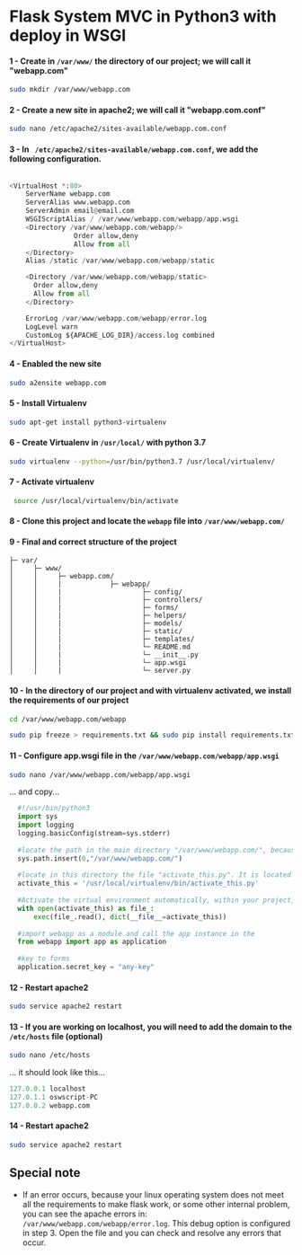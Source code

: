 # Flask System MVC in Python3 with deploy in WSGI

#### 1 - Create in ``` /var/www/ ``` the directory of our project; we will call it "webapp.com"
``` bash 
sudo mkdir /var/www/webapp.com 
```

#### 2 - Create a new site in apache2; we will call it "webapp.com.conf"
``` bash 
sudo nano /etc/apache2/sites-available/webapp.com.conf 
```

#### 3 - In ``` /etc/apache2/sites-available/webapp.com.conf```, we add the following configuration.

```python

<VirtualHost *:80>
    ServerName webapp.com
    ServerAlias www.webapp.com
    ServerAdmin email@email.com
    WSGIScriptAlias / /var/www/webapp.com/webapp/app.wsgi
    <Directory /var/www/webapp.com/webapp/>
                Order allow,deny
                Allow from all
    </Directory>
    Alias /static /var/www/webapp.com/webapp/static

    <Directory /var/www/webapp.com/webapp/static>
      Order allow,deny
      Allow from all
    </Directory>

    ErrorLog /var/www/webapp.com/webapp/error.log
    LogLevel warn
    CustomLog ${APACHE_LOG_DIR}/access.log combined
</VirtualHost>

  ``` 
 #### 4 - Enabled the new site
``` bash 
sudo a2ensite webapp.com
```

#### 5 - Install Virtualenv
``` bash
sudo apt-get install python3-virtualenv
```
  
#### 6 - Create Virtualenv in ```/usr/local/``` with python 3.7

``` bash
sudo virtualenv --python=/usr/bin/python3.7 /usr/local/virtualenv/
```

#### 7 - Activate virtualenv
``` bash
 source /usr/local/virtualenv/bin/activate
```

#### 8 - Clone this project and locate the ``` webapp ``` file into ```/var/www/webapp.com/ ```

#### 9 - Final and correct structure of the project

```
├─ var/         
│     ├─ www/            
│     │     ├─ webapp.com/
│     │     |            ├─ webapp/
│     │     |                    ├─ config/ 
│     │     |                    ├─ controllers/
│     │     |                    ├─ forms/
│     │     |                    ├─ helpers/
│     │     |                    ├─ models/
│     │     |                    ├─ static/
│     │     |                    ├─ templates/
│     │     |                    └─ README.md
│     │     |                    └─ __init__.py
│     │     |                    └─ app.wsgi
│     │     |                    └─ server.py
```

#### 10 - In the directory of our project and with virtualenv activated, we install the requirements of our project
``` bash
cd /var/www/webapp.com/webapp
```
``` bash
sudo pip freeze > requirements.txt && sudo pip install requirements.txt
```

#### 11 - Configure app.wsgi file in the ``` /var/www/webapp.com/webapp/app.wsgi ```
``` bash
sudo nano /var/www/webapp.com/webapp/app.wsgi
```
... and copy...
```python
  #!/usr/bin/python3
  import sys
  import logging
  logging.basicConfig(stream=sys.stderr)
  
  #locate the path in the main directory "/var/www/webapp.com/", because the "/var/www/webapp.com/webapp/app.wsgi" file will interpret the "/var/www/webapp.com/webapp/" folder as a module, since the "app" instance is in a "/var/www/webapp.com/webapp/__init__.py" file
  sys.path.insert(0,"/var/www/webapp.com/")
  
  #locate in this directory the file "activate_this.py". It is located in the "/usr/local/virtualenv/bin/" folder created in step 6
  activate_this = '/usr/local/virtualenv/bin/activate_this.py'
  
  #Activate the virtual environment automatically, within your project, allowing it to be activated online. Note: Only for python3
  with open(activate_this) as file_:
      exec(file_.read(), dict(__file__=activate_this))
      
  #import webapp as a module and call the app instance in the
  from webapp import app as application
  
  #key to forms
  application.secret_key = "any-key"
  ```
#### 12 - Restart apache2
``` bash
sudo service apache2 restart
```

#### 13 - If you are working on localhost, you will need to add the domain to the ```/etc/hosts``` file (optional)
``` bash
sudo nano /etc/hosts
```
... it should look like this...
```python
127.0.0.1 localhost
127.0.1.1 oswscript-PC
127.0.0.2 webapp.com
```
#### 14 - Restart apache2
``` bash
sudo service apache2 restart
```

## Special note
- If an error occurs, because your linux operating system does not meet all the requirements to make flask work, or some other internal problem, you can see the apache errors in: ``` /var/www/webapp.com/webapp/error.log ```. This debug option is configured in step 3. Open the file and you can check and resolve any errors that occur.
